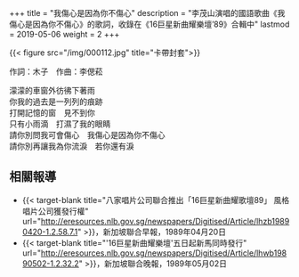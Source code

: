 +++
title = "我傷心是因為你不傷心"
description = "李茂山演唱的國語歌曲《我傷心是因為你不傷心》的歌詞，收錄在《16巨星新曲耀樂壇’89》合輯中"
lastmod = 2019-05-06
weight = 2
+++

{{< figure src="/img/000112.jpg" title="卡帶封套">}}

作詞：木子　作曲：李偲菘

濛濛的車窗外彷彿下著雨  
你我的過去是一列列的痕跡  
打開記憶的窗　見不到你  
只有小雨滴　打濕了我的眼睛  
請你別問我可會傷心　我傷心是因為你不傷心  
請你別再讓我為你流淚　若你還有淚  

## 相關報導
* {{< target-blank title="八家唱片公司聯合推出「16巨星新曲耀歌壇89」 風格唱片公司獲發行權" url="http://eresources.nlb.gov.sg/newspapers/Digitised/Article/lhzb19890420-1.2.58.7.1" >}}，新加坡聯合早報，1989年04月20日
* {{< target-blank title="'16巨星新曲耀樂壇'五日起新馬同時發行" url="http://eresources.nlb.gov.sg/newspapers/Digitised/Article/lhwb19890502-1.2.32.2" >}}，新加坡聯合晚報，1989年05月02日

